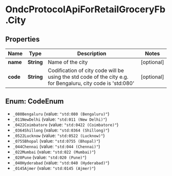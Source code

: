 # OndcProtocolApiForRetailGroceryFb.City

## Properties
Name | Type | Description | Notes
------------ | ------------- | ------------- | -------------
**name** | **String** | Name of the city | [optional] 
**code** | **String** | Codification of city code will be using the std code of the city e.g. for Bengaluru, city code is &#x27;std:080&#x27; | [optional] 

<a name="CodeEnum"></a>
## Enum: CodeEnum

* `_080Bengaluru` (value: `"std:080 (Bengaluru)"`)
* `_011NewDelhi` (value: `"std:011 (New Delhi)"`)
* `_0422Coimbatore` (value: `"std:0422 (Coimbatore)"`)
* `_0364Shillong` (value: `"std:0364 (Shillong)"`)
* `_0522Lucknow` (value: `"std:0522 (Lucknow)"`)
* `_0755Bhopal` (value: `"std:0755 (Bhopal)"`)
* `_044Chennai` (value: `"std:044 (Chennai)"`)
* `_022Mumbai` (value: `"std:022 (Mumbai)"`)
* `_020Pune` (value: `"std:020 (Pune)"`)
* `_040Hyderabad` (value: `"std:040 (Hyderabad)"`)
* `_0145Ajmer` (value: `"std:0145 (Ajmer)"`)


